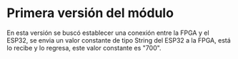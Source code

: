 # Primera versión del módulo
En esta versión se buscó establecer una conexión entre la FPGA y el ESP32, se envia un valor constante de tipo String del ESP32 a la FPGA, está lo recibe y lo regresa, este valor constante es "700".
